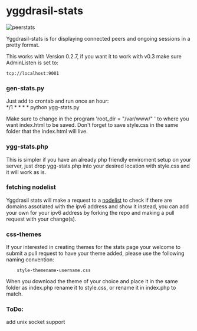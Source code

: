 # yggdrasil-stats

![peerstats](peerstats.png)  

Yggdrasil-stats is for displaying connected peers and ongoing sessions in a pretty format.  

This works with Version 0.2.7, if you want it to work with v0.3 make sure AdminListen is set to:  

    tcp://localhost:9001

### gen-stats.py 

Just add to crontab and run once an hour:  
*/1 * * * * python ygg-stats.py  

Make sure to change in the program 'root_dir = "/var/www/" ' to where you want index.html to be saved. Don't forget to save style.css in the same folder that the index.html will live.  

### ygg-stats.php

This is simpler if you have an already php friendly enviroment setup on your server, just drop ygg-stats.php into your desired location with style.css and it will work as is.  

### fetching nodelist

Yggdrasil stats will make a request to a [nodelist](https://github.com/yakamok/yggdrasil-nodelist) to check if there are domains assotiated with the ipv6 address and show it instead, you can add your own for your ipv6 address by forking the repo and making a pull request with your change(s).  

### css-themes

If your interested in creating themes for the stats page your welcome to submit a pull request to have your theme added, please use the following naming convention:  

        style-themename-username.css
        
When you download the theme of your choice and place it in the same folder as index.php rename it to style.css, or rename it in index.php to match.  

### ToDo:

add unix socket support  
